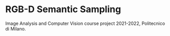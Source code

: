 # RGB-D Semantic Sampling
Image Analysis and Computer Vision course project 2021-2022, Politecnico di Milano.

